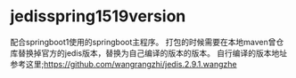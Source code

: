 # jedisspring1519version
配合springboot1使用的springboot主程序。
打包的时候需要在本地maven曾仓库替换掉官方的jedis版本，替换为自己编译的版本的版本。
自行编译的版本地址参考这里;https://github.com/wangrangzhi/jedis.2.9.1.wangzhe
